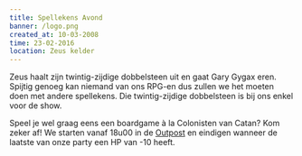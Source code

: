 ```yaml
---
title: Spellekens Avond
banner: /logo.png
created_at: 10-03-2008
time: 23-02-2016
location: Zeus kelder
---
```


Zeus haalt zijn twintig-zijdige dobbelsteen uit en gaat Gary Gygax eren. Spijtig genoeg kan niemand van ons RPG-en dus zullen we het moeten doen met andere spellekens. Die twintig-zijdige dobbelsteen is bij ons enkel voor de show.

Speel je wel graag eens een boardgame à la Colonisten van Catan? Kom zeker af! We starten vanaf 18u00 in de <a href="http://snipurl.com/21c9w">Outpost</a> en eindigen wanneer de laatste van onze party een HP van -10 heeft.